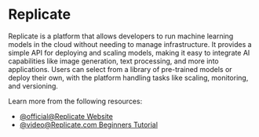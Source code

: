 # Replicate

Replicate is a platform that allows developers to run machine learning models in the cloud without needing to manage infrastructure. It provides a simple API for deploying and scaling models, making it easy to integrate AI capabilities like image generation, text processing, and more into applications. Users can select from a library of pre-trained models or deploy their own, with the platform handling tasks like scaling, monitoring, and versioning.

Learn more from the following resources:

- [@official@Replicate Website](https://replicate.com/)
- [@video@Replicate.com Beginners Tutorial](https://www.youtube.com/watch?v=y0_GE5ErqY8)